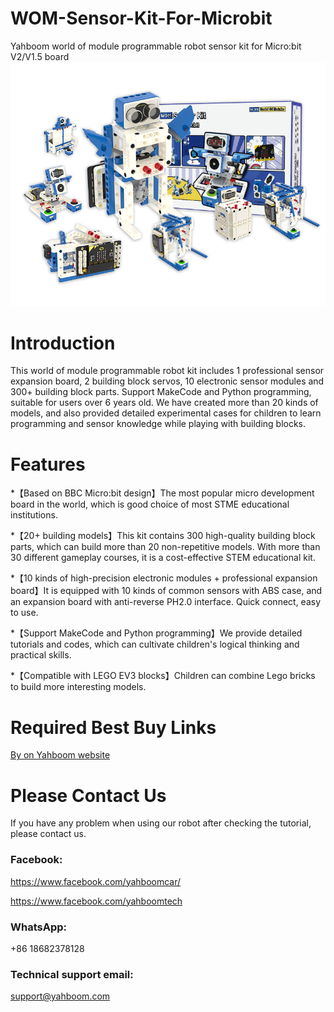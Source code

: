 # WOM-Sensor-Kit-For-Microbit
Yahboom world of module programmable robot sensor kit for Micro:bit V2/V1.5 board
![](https://github.com/YahboomTechnology/WOM-Sensor-Kit-For-Microbit/blob/master/WOM-Sensor-Kit-For-Microbit.jpg)
# Introduction
This world of module programmable robot kit includes 1 professional sensor expansion board, 2 building block servos, 10 electronic sensor modules and 300+ building block parts. Support MakeCode and Python programming, suitable for users over 6 years old. We have created more than 20 kinds of models, and also provided detailed experimental cases for children to learn programming and sensor knowledge while playing with building blocks.
# Features
*【Based on BBC Micro:bit design】The most popular micro development board in the world, which is good choice of most STME educational institutions.

*【20+ building models】This kit contains 300 high-quality building block parts, which can build more than 20 non-repetitive models. With more than 30 different gameplay courses, it is a cost-effective STEM educational kit.

*【10 kinds of high-precision electronic modules + professional expansion board】It is equipped with 10 kinds of common sensors with ABS case, and an expansion board with anti-reverse PH2.0 interface. Quick connect, easy to use.

*【Support MakeCode and Python programming】We provide detailed tutorials and codes, which can cultivate children's logical thinking and practical skills.

*【Compatible with LEGO EV3 blocks】Children can combine Lego bricks to build more interesting models.

# Required Best Buy Links
[By on Yahboom website](https://category.yahboom.net/products/wom-sensor-kit-microbit)

# Please Contact Us
If you have any problem when using our robot after checking the tutorial, please contact us.

### Facebook:
https://www.facebook.com/yahboomcar/

https://www.facebook.com/yahboomtech

### WhatsApp:
+86 18682378128

### Technical support email: 
support@yahboom.com


